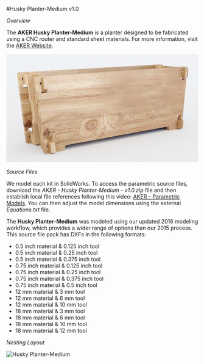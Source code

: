 #Husky Planter-Medium v1.0

*Overview*

The **AKER Husky Planter-Medium** is a planter designed to be fabricated using a CNC router and standard sheet materials. For more information, visit the [AKER Website](http://www.akerkits.com).

![Husky Planter-Medium](https://github.com/AKERKits/Husky-Planter-Medium/blob/master/Images/AKER%20-%20Husky%20Planter-Medium%20-%20v1.0%20-%20Master%20Assembly%20Cropped-min.jpg)

*Source Files*

We model each kit in SolidWorks. To access the parametric source files, download the *AKER - Husky Planter-Medium - v1.0.zip* file and then establish local file references following this video: [AKER - Parametric Models](https://www.youtube.com/watch?v=Ewdrlv4nSA0). You can then adjust the model dimensions using the external *Equations.txt* file.

The **Husky Planter-Medium** was modeled using our updated 2016 modeling workflow, which provides a wider range of options than our 2015 process. This source file pack has DXFs in the following formats:

 * 0.5 inch material & 0.125 inch tool
 * 0.5 inch material & 0.25 inch tool
 * 0.5 inch material & 0.375 inch tool
 * 0.75 inch material & 0.125 inch tool
 * 0.75 inch material & 0.25 inch tool
 * 0.75 inch material & 0.375 inch tool
 * 0.75 inch material & 0.5 inch tool
 * 12 mm material & 3 mm tool
 * 12 mm material & 6 mm tool
 * 12 mm material & 10 mm tool
 * 18 mm material & 3 mm tool
 * 18 mm material & 6 mm tool
 * 18 mm material & 10 mm tool
 * 18 mm material & 12 mm tool

*Nesting Layout*

![Husky Planter-Medium](hhttps://github.com/AKERKits/Husky-Planter-Medium/blob/master/Images/AKER%20-%20Husky%20Planter%20-%20v1.0%20-%20Nesting%20Assembly%20Cropped-min.jpg)

